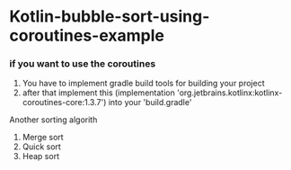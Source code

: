 # Kotlin-bubble-sort-using-coroutines-example

### if you want to use the coroutines
1. You have to implement gradle build tools for building your project
2. after that implement this (implementation 'org.jetbrains.kotlinx:kotlinx-coroutines-core:1.3.7') into your 'build.gradle'

Another sorting algorith
1. Merge sort
2. Quick sort
3. Heap sort
